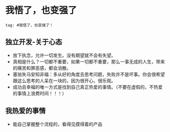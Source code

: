 # 我悟了，也变强了



```query
tag: #我悟了，也变强了！
```


## 独立开发-关于心态

- 放下执念，允许一切发生。没有期望就不会有失望。
- 真相是什么？一切都不重要，如果一切都不重要，那么一事无成的人生，带来的痛苦和罪恶感，都会消散。
- 塞翁失马安知非福：多从好的角度去思考问题，失败并不是坏事。你会很希望跟这么思考的人呆在一块的，因为很开心，很乐观。
- 成功且幸福的唯一方式是找到自己真正热爱的事情。（不要在虚假的，不热爱的事情上浪费时间！！！）


## 我热爱的事情

- 能自己掌握整个流程的，看得见摸得着的产品